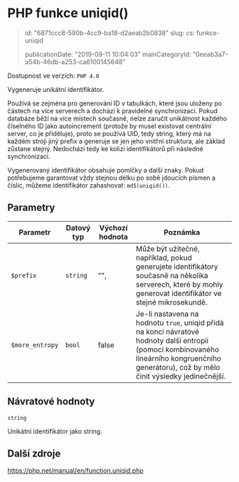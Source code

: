 PHP funkce uniqid()
===================

> id: "6871ccc8-590b-4cc9-ba18-d2aeab2b0838"
> slug:
> 	cs: funkce-uniqid
> 
> publicationDate: "2019-09-11 10:04:03"
> mainCategoryId: "0eeab3a7-a54b-46db-a253-ca6100145648"

Dostupnost ve verzích: `PHP 4.0`

Vygeneruje unikátní identifikátor.

Používá se zejména pro generování ID v tabulkách, které jsou uloženy po částech na více serverech a dochází k pravidelné synchronizaci. Pokud databáze běží na více místech současně, nelze zaručit unikátnost každého číselného ID jako autoincrement (protože by musel existovat centrální server, co je přiděluje), proto se používá UID, tedy string, který má na každém stroji jiný prefix a generuje se jen jeho vnitřní struktura, ale základ zůstane stejný. Nedochází tedy ke kolizi identifikátorů při následné synchronizaci.

Vygenerovaný identifikátor obsahuje pomlčky a další znaky. Pokud potřebujeme garantovat vždy stejnou délku po sobě jdoucích písmen a číslic, můžeme identifikátor zahashovat: `md5(uniqid())`.

Parametry
--------------

| Parametr | Datový typ | Výchozí hodnota | Poznámka |
|-----|-----|-----|-----|
| `$prefix` | `string` | "", | Může být užitečné, například, pokud generujete identifikátory současně na několika serverech, které by mohly generovat identifikátor ve stejné mikrosekundě. |
| `$more_entropy` | `bool` | false | Je-li nastavena na hodnotu `true`, uniqid přidá na konci návratové hodnoty další entropii (pomocí kombinovaného lineárního kongruenčního generátoru), což by mělo činit výsledky jedinečnější. |


Návratové hodnoty
----------------

`string`

Unikátní identifikátor jako string.

Další zdroje
------------

https://php.net/manual/en/function.uniqid.php
